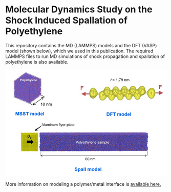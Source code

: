 # Molecular Dynamics Study on the Shock Induced Spallation of Polyethylene 

This repository contains the MD (LAMMPS) models and the DFT (VASP) model (shown below), which we used in this publication. The required LAMMPS files to run MD simulations of shock propagation and spallation of polyethylene is also available.

 <img src="models.JPG" width="600">

More information on modeling a polymer/metal interface is [available here.](https://github.com/nuwan-d/polymer_metal_interface)
